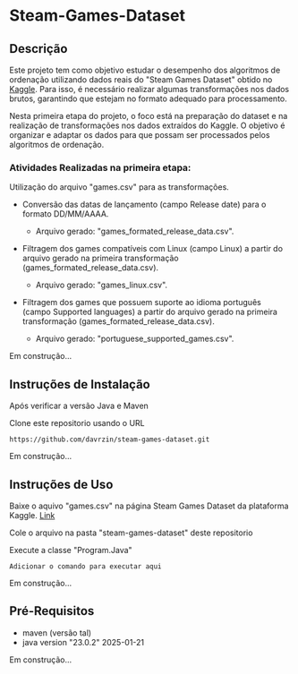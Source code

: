 # Steam-Games-Dataset
## Descrição
Este projeto tem como objetivo estudar o desempenho dos algoritmos de ordenação utilizando dados reais do "Steam Games Dataset" obtido no [Kaggle](https://www.kaggle.com/datasets/fronkongames/steam-games-dataset). Para isso, é necessário realizar algumas transformações nos dados brutos, garantindo que estejam no formato adequado para processamento.

Nesta primeira etapa do projeto, o foco está na preparação do dataset e na realização de transformações nos dados extraídos do Kaggle. O objetivo é organizar e adaptar os dados para que possam ser processados pelos algoritmos de ordenação.

### Atividades Realizadas na primeira etapa:

Utilização do arquivo "games.csv" para as transformações.

- Conversão das datas de lançamento (campo Release date) para o formato DD/MM/AAAA.

    - Arquivo gerado: "games_formated_release_data.csv".

- Filtragem dos games compatíveis com Linux (campo Linux) a partir do arquivo gerado na primeira transformação (games_formated_release_data.csv).

    - Arquivo gerado: "games_linux.csv".

- Filtragem dos games que possuem suporte ao idioma português (campo Supported languages) a partir do arquivo gerado na primeira transformação (games_formated_release_data.csv).

    - Arquivo gerado: "portuguese_supported_games.csv".

Em construção...

## Instruções de Instalação
Após verificar a versão Java e Maven

Clone este repositorio usando o URL
```
https://github.com/davrzin/steam-games-dataset.git
````



Em construção...
## Instruções de Uso
Baixe o aquivo  "games.csv" na página Steam Games Dataset da plataforma Kaggle. [Link](https://www.kaggle.com/datasets/fronkongames/steam-games-dataset)

Cole o arquivo na pasta "steam-games-dataset" deste repositorio

Execute a classe "Program.Java"

```
Adicionar o comando para executar aqui

```
Em construção...
## Pré-Requisitos

- maven (versão tal)
- java version "23.0.2" 2025-01-21


Em construção...